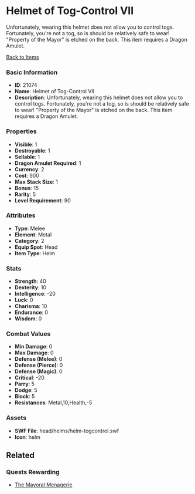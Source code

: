 # Helmet of Tog-Control VII

Unfortunately, wearing this helmet does not allow you to control togs. Fortunately, you're not a tog, so is should be relatively safe to wear! "Property of the Mayor" is etched on the back. This item requires a Dragon Amulet.

[Back to Items](../items.md)

### Basic Information

- **ID**: 21074
- **Name**: Helmet of Tog-Control VII
- **Description**: Unfortunately, wearing this helmet does not allow you to control togs. Fortunately, you&#039;re not a tog, so is should be relatively safe to wear! &quot;Property of the Mayor&quot; is etched on the back. This item requires a Dragon Amulet.

### Properties

- **Visible**: 1
- **Destroyable**: 1
- **Sellable**: 1
- **Dragon Amulet Required**: 1
- **Currency**: 2
- **Cost**: 900
- **Max Stack Size**: 1
- **Bonus**: 15
- **Rarity**: 5
- **Level Requirement**: 90

### Attributes

- **Type**: Melee
- **Element**: Metal
- **Category**: 2
- **Equip Spot**: Head
- **Item Type**: Helm

### Stats

- **Strength**: 40
- **Dexterity**: 10
- **Intelligence**: -20
- **Luck**: 0
- **Charisma**: 10
- **Endurance**: 0
- **Wisdom**: 0

### Combat Values

- **Min Damage**: 0
- **Max Damage**: 0
- **Defense (Melee)**: 0
- **Defense (Pierce)**: 0
- **Defense (Magic)**: 0
- **Critical**: -20
- **Parry**: 5
- **Dodge**: 5
- **Block**: 5
- **Resistances**: Metal,10,Health,-5

### Assets

- **SWF File**: head/helms/helm-togcontrol.swf
- **Icon**: helm

## Related

### Quests Rewarding

- [The Mayoral Menagerie](../quests/1973-the-mayoral-menagerie.md)

